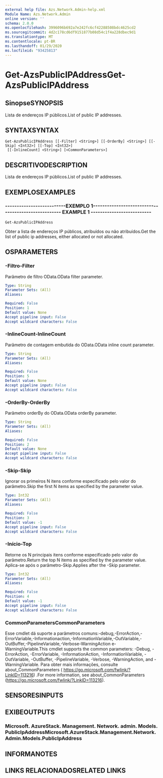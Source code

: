 ```yaml
---
external help file: Azs.Network.Admin-help.xml
Module Name: Azs.Network.Admin
online version: ''
schema: 2.0.0
ms.openlocfilehash: 3996096b692a7e242fc6cf42288508bdc4625cd2
ms.sourcegitcommit: 4d2c178cd6df9151877b08d54c1f4a228dbec9d1
ms.translationtype: MT
ms.contentlocale: pt-BR
ms.lasthandoff: 01/29/2020
ms.locfileid: "93425813"
---
```

# <span data-ttu-id="c6305-101">Get-AzsPublicIPAddress</span><span class="sxs-lookup"><span data-stu-id="c6305-101">Get-AzsPublicIPAddress</span></span>

## <span data-ttu-id="c6305-102">Sinopse</span><span class="sxs-lookup"><span data-stu-id="c6305-102">SYNOPSIS</span></span>
<span data-ttu-id="c6305-103">Lista de endereços IP públicos.</span><span class="sxs-lookup"><span data-stu-id="c6305-103">List of public IP addresses.</span></span>

## <span data-ttu-id="c6305-104">SYNTAX</span><span class="sxs-lookup"><span data-stu-id="c6305-104">SYNTAX</span></span>

```
Get-AzsPublicIPAddress [[-Filter] <String>] [[-OrderBy] <String>] [[-Skip] <Int32>] [[-Top] <Int32>]
 [[-InlineCount] <String>] [<CommonParameters>]
```

## <span data-ttu-id="c6305-105">DESCRITIVO</span><span class="sxs-lookup"><span data-stu-id="c6305-105">DESCRIPTION</span></span>
<span data-ttu-id="c6305-106">Lista de endereços IP públicos.</span><span class="sxs-lookup"><span data-stu-id="c6305-106">List of public IP addresses.</span></span>

## <span data-ttu-id="c6305-107">EXEMPLOS</span><span class="sxs-lookup"><span data-stu-id="c6305-107">EXAMPLES</span></span>

### <span data-ttu-id="c6305-108">--------------------------EXEMPLO 1--------------------------</span><span class="sxs-lookup"><span data-stu-id="c6305-108">-------------------------- EXAMPLE 1 --------------------------</span></span>
```
Get-AzsPublicIPAddress
```

<span data-ttu-id="c6305-109">Obter a lista de endereços IP públicos, atribuídos ou não atribuídos.</span><span class="sxs-lookup"><span data-stu-id="c6305-109">Get the list of public ip addresses, either allocated or not allocated.</span></span>

## <span data-ttu-id="c6305-110">OS</span><span class="sxs-lookup"><span data-stu-id="c6305-110">PARAMETERS</span></span>

### <span data-ttu-id="c6305-111">-Filtro</span><span class="sxs-lookup"><span data-stu-id="c6305-111">-Filter</span></span>
<span data-ttu-id="c6305-112">Parâmetro de filtro OData.</span><span class="sxs-lookup"><span data-stu-id="c6305-112">OData filter parameter.</span></span>

```yaml
Type: String
Parameter Sets: (All)
Aliases: 

Required: False
Position: 1
Default value: None
Accept pipeline input: False
Accept wildcard characters: False
```

### <span data-ttu-id="c6305-113">-InlineCount</span><span class="sxs-lookup"><span data-stu-id="c6305-113">-InlineCount</span></span>
<span data-ttu-id="c6305-114">Parâmetro de contagem embutida do OData.</span><span class="sxs-lookup"><span data-stu-id="c6305-114">OData inline count parameter.</span></span>

```yaml
Type: String
Parameter Sets: (All)
Aliases: 

Required: False
Position: 5
Default value: None
Accept pipeline input: False
Accept wildcard characters: False
```

### <span data-ttu-id="c6305-115">-OrderBy</span><span class="sxs-lookup"><span data-stu-id="c6305-115">-OrderBy</span></span>
<span data-ttu-id="c6305-116">Parâmetro orderBy do OData.</span><span class="sxs-lookup"><span data-stu-id="c6305-116">OData orderBy parameter.</span></span>

```yaml
Type: String
Parameter Sets: (All)
Aliases: 

Required: False
Position: 2
Default value: None
Accept pipeline input: False
Accept wildcard characters: False
```

### <span data-ttu-id="c6305-117">-Skip</span><span class="sxs-lookup"><span data-stu-id="c6305-117">-Skip</span></span>
<span data-ttu-id="c6305-118">Ignorar os primeiros N itens conforme especificado pelo valor do parâmetro.</span><span class="sxs-lookup"><span data-stu-id="c6305-118">Skip the first N items as specified by the parameter value.</span></span>

```yaml
Type: Int32
Parameter Sets: (All)
Aliases: 

Required: False
Position: 3
Default value: -1
Accept pipeline input: False
Accept wildcard characters: False
```

### <span data-ttu-id="c6305-119">-Início</span><span class="sxs-lookup"><span data-stu-id="c6305-119">-Top</span></span>
<span data-ttu-id="c6305-120">Retorne os N principais itens conforme especificado pelo valor do parâmetro.</span><span class="sxs-lookup"><span data-stu-id="c6305-120">Return the top N items as specified by the parameter value.</span></span>
<span data-ttu-id="c6305-121">Aplica-se após o parâmetro-Skip.</span><span class="sxs-lookup"><span data-stu-id="c6305-121">Applies after the -Skip parameter.</span></span>

```yaml
Type: Int32
Parameter Sets: (All)
Aliases: 

Required: False
Position: 4
Default value: -1
Accept pipeline input: False
Accept wildcard characters: False
```

### <span data-ttu-id="c6305-122">CommonParameters</span><span class="sxs-lookup"><span data-stu-id="c6305-122">CommonParameters</span></span>
<span data-ttu-id="c6305-123">Esse cmdlet dá suporte a parâmetros comuns:-debug,-ErrorAction,-ErrorVariable,-Informationaction,-InformationVariable,-OutVariable,-OutBuffer,-PipelineVariable,-Verbose-WarningAction e-WarningVariable.</span><span class="sxs-lookup"><span data-stu-id="c6305-123">This cmdlet supports the common parameters: -Debug, -ErrorAction, -ErrorVariable, -InformationAction, -InformationVariable, -OutVariable, -OutBuffer, -PipelineVariable, -Verbose, -WarningAction, and -WarningVariable.</span></span> <span data-ttu-id="c6305-124">Para obter mais informações, consulte about_CommonParameters ( https://go.microsoft.com/fwlink/?LinkID=113216) .</span><span class="sxs-lookup"><span data-stu-id="c6305-124">For more information, see about_CommonParameters (https://go.microsoft.com/fwlink/?LinkID=113216).</span></span>

## <span data-ttu-id="c6305-125">SENSORES</span><span class="sxs-lookup"><span data-stu-id="c6305-125">INPUTS</span></span>

## <span data-ttu-id="c6305-126">EXIBE</span><span class="sxs-lookup"><span data-stu-id="c6305-126">OUTPUTS</span></span>

### <span data-ttu-id="c6305-127">Microsoft. AzureStack. Management. Network. admin. Models. PublicIpAddress</span><span class="sxs-lookup"><span data-stu-id="c6305-127">Microsoft.AzureStack.Management.Network.Admin.Models.PublicIpAddress</span></span>

## <span data-ttu-id="c6305-128">INFORMA</span><span class="sxs-lookup"><span data-stu-id="c6305-128">NOTES</span></span>

## <span data-ttu-id="c6305-129">LINKS RELACIONADOS</span><span class="sxs-lookup"><span data-stu-id="c6305-129">RELATED LINKS</span></span>

